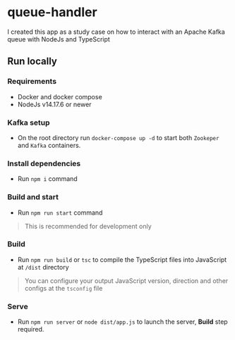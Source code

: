 # queue-handler

I created this app as a study case on how to interact with an Apache Kafka queue with NodeJs and TypeScript

## Run locally
### Requirements
- Docker and docker compose
- NodeJs v14.17.6 or newer

### Kafka setup
- On the root directory run `docker-compose up -d` to start both `Zookeper` and `Kafka` containers.

### Install dependencies
- Run `npm i` command

### Build and start
- Run `npm run start` command
> This is recommended for development only

### Build
- Run `npm run build` or `tsc` to compile the TypeScript files into JavaScript at `/dist` directory
> You can configure your output JavaScript version, direction and other configs at the `tsconfig` file

### Serve
- Run `npm run server` or `node dist/app.js` to launch the server, **Build** step required.
